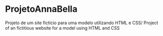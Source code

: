 # ProjetoAnnaBella
Projeto de um site fictício para uma modelo utilizando HTML e CSS/ Project of an fictitious website for a model using HTML and CSS
